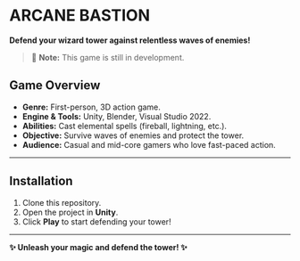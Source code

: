 #  ARCANE BASTION 
**Defend your wizard tower against relentless waves of enemies!**
> :memo: **Note:** This game is still in development.
## Game Overview
- **Genre:** First-person, 3D action game.  
- **Engine & Tools:** Unity, Blender, Visual Studio 2022.  
- **Abilities:** Cast elemental spells (fireball, lightning, etc.).  
- **Objective:** Survive waves of enemies and protect the tower.  
- **Audience:** Casual and mid-core gamers who love fast-paced action.  

---

## Installation
1. Clone this repository.  
2. Open the project in **Unity**.  
3. Click **Play** to start defending your tower!  

---

**✨ Unleash your magic and defend the tower! ✨**
